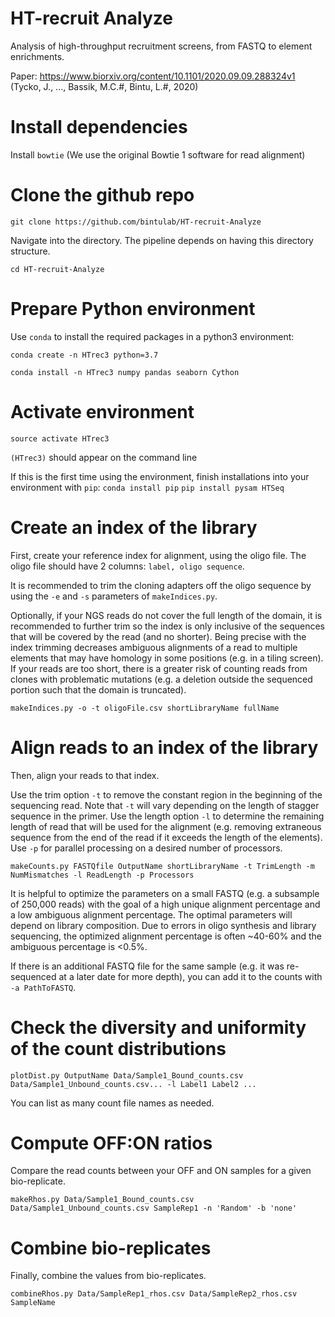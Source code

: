 # HT-recruit Analyze
Analysis of high-throughput recruitment screens, from FASTQ to element enrichments.

Paper: <https://www.biorxiv.org/content/10.1101/2020.09.09.288324v1> (Tycko, J., ..., Bassik, M.C.#, Bintu, L.#, 2020)

# Install dependencies
Install `bowtie` (We use the original Bowtie 1 software for read alignment)

# Clone the github repo
`git clone https://github.com/bintulab/HT-recruit-Analyze`

Navigate into the directory. The pipeline depends on having this directory structure.

`cd HT-recruit-Analyze`

# Prepare Python environment
Use `conda` to install the required packages in a python3 environment:

`conda create -n HTrec3 python=3.7`

`conda install -n HTrec3 numpy pandas seaborn Cython`

# Activate environment
`source activate HTrec3`

`(HTrec3)` should appear on the command line

If this is the first time using the environment, finish installations into your environment with `pip`:
`conda install pip`
`pip install pysam HTSeq`

# Create an index of the library
First, create your reference index for alignment, using the oligo file. The oligo file should have 2 columns: `label, oligo sequence`.

It is recommended to trim the cloning adapters off the oligo sequence by using the `-e` and `-s` parameters of `makeIndices.py`. 

Optionally, if your NGS reads do not cover the full length of the domain, it is recommended to further trim so the index is only inclusive of the sequences that will be covered by the read (and no shorter). Being precise with the index trimming decreases ambiguous alignments of a read to multiple elements that may have homology in some positions (e.g. in a tiling screen). If your reads are too short, there is a greater risk of counting reads from clones with problematic mutations (e.g. a deletion outside the sequenced portion such that the domain is truncated).

`makeIndices.py -o -t oligoFile.csv shortLibraryName fullName`

# Align reads to an index of the library
Then, align your reads to that index.

Use the trim option `-t` to remove the constant region in the beginning of the sequencing read. Note that `-t` will vary depending on the length of stagger sequence in the primer. Use the length option `-l` to determine the remaining length of read that will be used for the alignment (e.g. removing extraneous sequence from the end of the read if it exceeds the length of the elements). Use `-p` for parallel processing on a desired number of processors.

`makeCounts.py FASTQfile OutputName shortLibraryName -t TrimLength -m NumMismatches -l ReadLength -p Processors`

It is helpful to optimize the parameters on a small FASTQ (e.g. a subsample of 250,000 reads) with the goal of a high unique alignment percentage and a low ambiguous alignment percentage. The optimal parameters will depend on library composition. Due to errors in oligo synthesis and library sequencing, the optimized alignment percentage is often ~40-60% and the ambiguous percentage is <0.5%.

If there is an additional FASTQ file for the same sample (e.g. it was re-sequenced at a later date for more depth), you can add it to the counts with `-a PathToFASTQ`.

# Check the diversity and uniformity of the count distributions
`plotDist.py OutputName Data/Sample1_Bound_counts.csv Data/Sample1_Unbound_counts.csv... -l Label1 Label2 ...`

You can list as many count file names as needed.

# Compute OFF:ON ratios 
Compare the read counts between your OFF and ON samples for a given bio-replicate. 

`makeRhos.py Data/Sample1_Bound_counts.csv Data/Sample1_Unbound_counts.csv SampleRep1 -n 'Random' -b 'none'`

# Combine bio-replicates
Finally, combine the values from bio-replicates.

`combineRhos.py Data/SampleRep1_rhos.csv Data/SampleRep2_rhos.csv SampleName`
